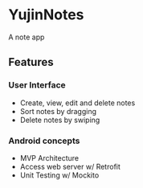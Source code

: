 # YujinNotes
A note app

## Features

### User Interface
* Create, view, edit and delete notes
* Sort notes by dragging
* Delete notes by swiping

### Android concepts
* MVP Architecture
* Access web server w/ Retrofit
* Unit Testing w/ Mockito
